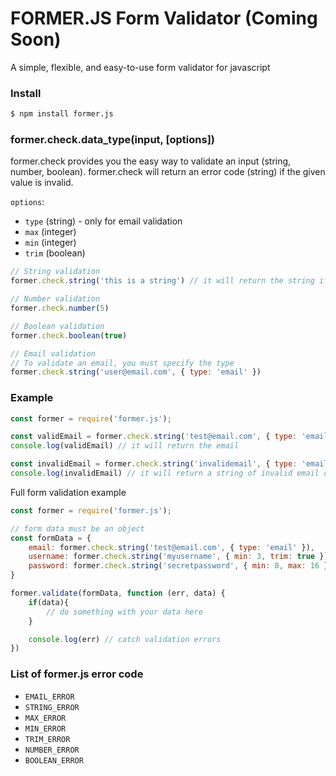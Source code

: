 # FORMER.JS Form Validator (Coming Soon)
A simple, flexible, and easy-to-use form validator for javascript

### Install
```bash
$ npm install former.js
```

### former.check.data_type(input, [options])
former.check provides you the easy way to validate an input (string, number, boolean). former.check will return an error code (string) if the given value is invalid.

`options`:
* `type` (string) - only for email validation
* `max` (integer)
* `min` (integer)
* `trim` (boolean)

```js
// String validation
former.check.string('this is a string') // it will return the string if valid

// Number validation
former.check.number(5)

// Boolean validation
former.check.boolean(true)

// Email validation
// To validate an email, you must specify the type
former.check.string('user@email.com', { type: 'email' })
```

### Example
```js
const former = require('former.js');

const validEmail = former.check.string('test@email.com', { type: 'email' });
console.log(validEmail) // it will return the email

const invalidEmail = former.check.string('invalidemail', { type: 'email' });
console.log(invalidEmail) // it will return a string of invalid email code (EMAIL_ERROR)
```

Full form validation example
```js
const former = require('former.js');

// form data must be an object
const formData = {
    email: former.check.string('test@email.com', { type: 'email' }),
    username: former.check.string('myusername', { min: 3, trim: true }),
    password: former.check.string('secretpassword', { min: 8, max: 16 })
}

former.validate(formData, function (err, data) {
    if(data){
        // do something with your data here
    }

    console.log(err) // catch validation errors
})
```

### List of former.js error code
* `EMAIL_ERROR`
* `STRING_ERROR`
* `MAX_ERROR`
* `MIN_ERROR`
* `TRIM_ERROR`
* `NUMBER_ERROR`
* `BOOLEAN_ERROR`
